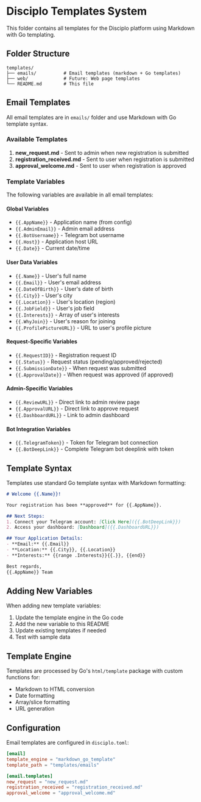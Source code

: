 # Disciplo Templates System

This folder contains all templates for the Disciplo platform using Markdown with Go templating.

## Folder Structure

```
templates/
├── emails/          # Email templates (markdown + Go templates)
├── web/             # Future: Web page templates  
└── README.md        # This file
```

## Email Templates

All email templates are in `emails/` folder and use Markdown with Go template syntax.

### Available Templates

1. **new_request.md** - Sent to admin when new registration is submitted
2. **registration_received.md** - Sent to user when registration is submitted  
3. **approval_welcome.md** - Sent to user when registration is approved

### Template Variables

The following variables are available in all email templates:

#### Global Variables
- `{{.AppName}}` - Application name (from config)
- `{{.AdminEmail}}` - Admin email address
- `{{.BotUsername}}` - Telegram bot username
- `{{.Host}}` - Application host URL
- `{{.Date}}` - Current date/time

#### User Data Variables
- `{{.Name}}` - User's full name
- `{{.Email}}` - User's email address
- `{{.DateOfBirth}}` - User's date of birth
- `{{.City}}` - User's city
- `{{.Location}}` - User's location (region)
- `{{.JobField}}` - User's job field
- `{{.Interests}}` - Array of user's interests
- `{{.WhyJoin}}` - User's reason for joining
- `{{.ProfilePictureURL}}` - URL to user's profile picture

#### Request-Specific Variables
- `{{.RequestID}}` - Registration request ID
- `{{.Status}}` - Request status (pending/approved/rejected)
- `{{.SubmissionDate}}` - When request was submitted
- `{{.ApprovalDate}}` - When request was approved (if approved)

#### Admin-Specific Variables  
- `{{.ReviewURL}}` - Direct link to admin review page
- `{{.ApprovalURL}}` - Direct link to approve request
- `{{.DashboardURL}}` - Link to admin dashboard

#### Bot Integration Variables
- `{{.TelegramToken}}` - Token for Telegram bot connection
- `{{.BotDeepLink}}` - Complete Telegram bot deeplink with token

## Template Syntax

Templates use standard Go template syntax with Markdown formatting:

```markdown
# Welcome {{.Name}}!

Your registration has been **approved** for {{.AppName}}.

## Next Steps:
1. Connect your Telegram account: [Click Here]({{.BotDeepLink}})  
2. Access your dashboard: [Dashboard]({{.DashboardURL}})

## Your Application Details:
- **Email:** {{.Email}}
- **Location:** {{.City}}, {{.Location}}
- **Interests:** {{range .Interests}}{{.}}, {{end}}

Best regards,  
{{.AppName}} Team
```

## Adding New Variables

When adding new template variables:

1. Update the template engine in the Go code
2. Add the new variable to this README
3. Update existing templates if needed
4. Test with sample data

## Template Engine

Templates are processed by Go's `html/template` package with custom functions for:
- Markdown to HTML conversion
- Date formatting  
- Array/slice formatting
- URL generation

## Configuration

Email templates are configured in `disciplo.toml`:

```toml
[email]
template_engine = "markdown_go_template"
template_path = "templates/emails"

[email.templates]
new_request = "new_request.md"
registration_received = "registration_received.md"  
approval_welcome = "approval_welcome.md"
```